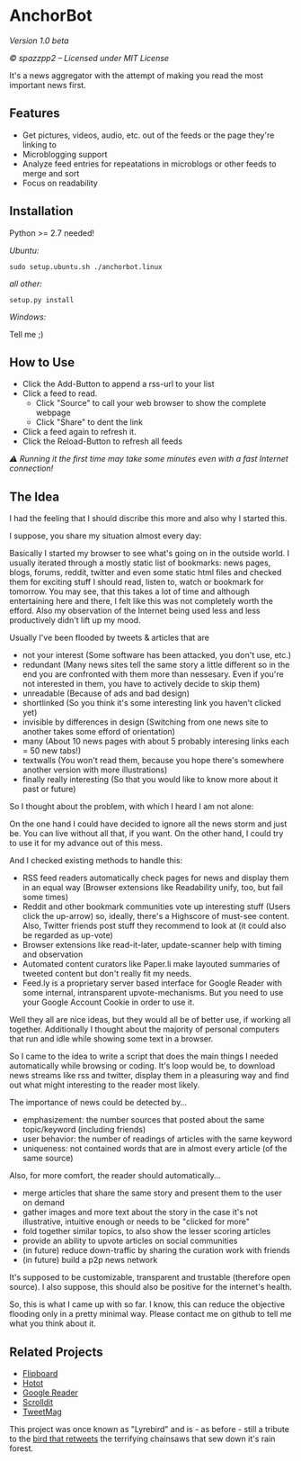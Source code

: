 AnchorBot
=========

*Version 1.0 beta*

*© spazzpp2 – Licensed under MIT License*

It's a news aggregator with the attempt of making you read the most important
news first.

Features
--------
* Get pictures, videos, audio, etc. out of the feeds or the page they're
  linking to
* Microblogging support
* Analyze feed entries for repeatations in microblogs or other feeds to merge
  and sort
* Focus on readability

Installation
------------

Python >= 2.7 needed!

*Ubuntu:*

    sudo setup.ubuntu.sh ./anchorbot.linux

*all other:*

    setup.py install

*Windows:*

Tell me ;)

How to Use
----------
* Click the Add-Button to append a rss-url to your list
* Click a feed to read.
  * Click "Source" to call your web browser to show the complete webpage
  * Click "Share" to dent the link
* Click a feed again to refresh it.
* Click the Reload-Button to refresh all feeds

*⚠ Running it the first time may take some minutes even with a fast Internet
connection!*

The Idea
--------
I had the feeling that I should discribe this more and also
why I started this.

I suppose, you share my situation almost every day:

Basically I started my browser to see what's going on in the outside world. I
usually iterated through a mostly static list of bookmarks: news pages, blogs,
forums, reddit, twitter and even some static html files and checked them for
exciting stuff I should read, listen to, watch or bookmark for tomorrow. You
may see, that this takes a lot of time and although entertaining here and
there, I felt like this was not completely worth the efford. Also my
observation of the Internet being used less and less productively didn't lift
up my mood.

Usually I've been flooded by tweets & articles that are

* not your interest (Some software has been attacked, you don't use, etc.)
* redundant (Many news sites tell the same story a little different so in the
  end you are confronted with them more than nessesary. Even if you're not
  interested in them, you have to actively decide to skip them)
* unreadable (Because of ads and bad design)
* shortlinked (So you think it's some interesting link you haven't clicked yet)
* invisible by differences in design (Switching from one news site to another
  takes some efford of orientation)
* many (About 10 news pages with about 5 probably interesing links each = 50
  new tabs!)
* textwalls (You won't read them, because you hope there's somewhere another
  version with more illustrations)
* finally really interesting (So that you would like to know more about it past
  or future)

So I thought about the problem, with which I heard I am not alone:

On the one hand I could have decided to ignore all the news storm and just be.
You can live without all that, if you want. On the other hand, I could try to
use it for my advance out of this mess.

And I checked existing methods to handle this:

* RSS feed readers automatically check pages for news and display them in an
  equal way (Browser extensions like Readability unify, too, but fail some
  times)
* Reddit and other bookmark communities vote up interesting stuff (Users click
  the up-arrow) so, ideally, there's a Highscore of must-see content. Also,
  Twitter friends post stuff they recommend to look at (it could also be
  regarded as up-vote)
* Browser extensions like read-it-later, update-scanner help with timing and
  observation
* Automated content curators like Paper.li make layouted summaries of tweeted
  content but don't really fit my needs.
* Feed.ly is a proprietary server based interface for Google Reader with some
  internal, intransparent upvote-mechanisms. But you need to use your Google
  Account Cookie in order to use it.

Well they all are nice ideas, but they would all be of better use, if working
all together. Additionally I thought about the majority of personal computers
that run and idle while showing some text in a browser.

So I came to the idea to write a script that does the main things I needed
automatically while browsing or coding. It's loop would be, to download news
streams like rss and twitter, display them in a pleasuring way and find out
what might interesting to the reader most likely. 

The importance of news could be detected by…

* emphasizement: the number sources that posted about the same topic/keyword
  (including friends)
* user behavior: the number of readings of articles with the same keyword
* uniqueness: not contained words that are in almost every article (of the same
  source)

Also, for more comfort, the reader should automatically…

* merge articles that share the same story and present them to the user on
  demand
* gather images and more text about the story in the case it's not
  illustrative, intuitive enough or needs to be "clicked for more"
* fold together similar topics, to also show the lesser scoring articles
* provide an ability to upvote articles on social communities
* (in future) reduce down-traffic by sharing the curation work with friends
* (in future) build a p2p news network

It's supposed to be customizable, transparent and trustable (therefore open
source).  I also suppose, this should also be positive for the internet's
health.

So, this is what I came up with so far.  I know, this can reduce the objective
flooding only in a pretty minimal way.  Please contact me on github to tell me
what you think about it.

Related Projects
----------------
* [Flipboard](http://flipboard.com/)
* [Hotot](https://code.google.com/p/hotot)
* [Google Reader](http://reader.google.com/)
* [Scrolldit](http://scrolldit.com/)
* [TweetMag](http://www.tweetmagapp.com/)

This project was once known as "Lyrebird" and is - as before - still a tribute
to the [bird that retweets](http://youtu.be/7XiQDgNUEMw) the terrifying
chainsaws that sew down it's rain forest.
